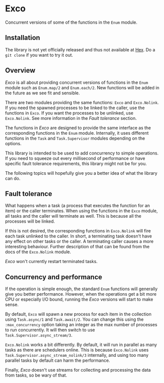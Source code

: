 # Exco

Concurrent versions of some of the functions in the `Enum` module.

## Installation

The library is not yet officially released and thus not available at [Hex](https://hex.pm). Do a `git clone` if you want to try it out.

## Overview

*Exco* is all about providing concurrent versions of functions in the `Enum` module such as `Enum.map/2` and `Enum.each/2`. New functions will be added in the future as we see fit and sensible.

There are two modules providing the same functions: `Exco` and `Exco.Nolink`. If you need the spawned processes to be linked to the caller, use the functions in `Exco`. If you want the processes to be unlinked, use `Exco.Nolink`. See more information in the *Fault tolerance* section.

The functions in *Exco* are designed to provide the same interface as the corresponding functions in the `Enum` module. Internally, it uses different functions in the `Task` and `Task.Supervisor` modules depending on the options.

This library is intended to be used to add concurrency to simple operations. If you need to squeeze out every millisecond of performance or have specific fault tolerance requirements, this library might not be for you.

The following topics will hopefully give you a better idea of what the library can do.

## Fault tolerance

What happens when a task (a process that executes the function for an item) or the caller terminates. When using the functions in the `Exco` module, all tasks and the caller will terminate as well. This is because all the processes will be linked.

If this is not desired, the corresponding functions in `Exco.Nolink` will fire each task unlinked to the caller. In short, a terminating task doesn't have any effect on other tasks or the caller. A terminating caller causes a more interesting behaviour. Further description of that can be found from the docs of the `Exco.Nolink` module.

*Exco* won't currently restart terminated tasks.

## Concurrency and performance

If the operation is simple enough, the standard `Enum` functions will generally give you better performance. However, when the operations get a bit more CPU or especially I/O bound, running the *Exco* versions will start to make sense.

By default, `Exco` will spawn a new process for each item in the collection using `Task.async/1` and `Task.await/2`. You can change this using the `:max_concurrency` option taking an integer as the max number of processes to run concurrently. It will then switch to use `Task.Supervisor.async_stream/3`.

`Exco.Nolink` works a bit differently. By default, it will run in parallel as many tasks as there are schedulers online. This is because `Exco.Nolink` uses `Task.Supervisor.async_stream_nolink/3` internally, and using too many parallel tasks by default can harm the performance.

Finally, *Exco* doesn't use streams for collecting and processing the data from tasks, so be wary of that.

